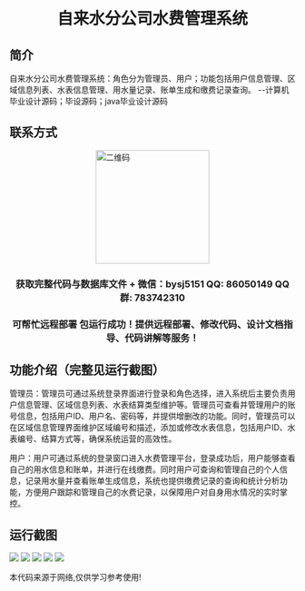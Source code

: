 <p><h1 align="center">自来水分公司水费管理系统</h1></p>

## 简介
自来水分公司水费管理系统：角色分为管理员、用户；功能包括用户信息管理、区域信息列表、水表信息管理、用水量记录、账单生成和缴费记录查询。    --计算机毕业设计源码；毕设源码；java毕业设计源码


## 联系方式
<img src="https://bs-1329754181.cos.ap-shanghai.myqcloud.com/wx.jpg" alt="二维码" style="display: block; margin: 0 auto;" width="200px">
<p><h3 align="center">获取完整代码与数据库文件 + 微信：bysj5151 QQ: 86050149 QQ群: 783742310</h3></p>
<p><h3 align="center">可帮忙远程部署 包运行成功！提供远程部署、修改代码、设计文档指导、代码讲解等服务！</h3></p>

## 功能介绍（完整见运行截图）
管理员：管理员可通过系统登录界面进行登录和角色选择，进入系统后主要负责用户信息管理、区域信息列表、水表结算类型维护等。管理员可查看并管理用户的账号信息，包括用户ID、用户名、密码等，并提供增删改的功能。同时，管理员可以在区域信息管理界面维护区域编号和描述，添加或修改水表信息，包括用户ID、水表编号、结算方式等，确保系统运营的高效性。

用户：用户可通过系统的登录窗口进入水费管理平台，登录成功后，用户能够查看自己的用水信息和账单，并进行在线缴费。同时用户可查询和管理自己的个人信息，记录用水量并查看账单生成信息，系统也提供缴费记录的查询和统计分析功能，方便用户跟踪和管理自己的水费记录，以保障用户对自身用水情况的实时掌控。


## 运行截图
![](imgs/588112-20220716212430655-1857618239.png)
![](imgs/588112-20220716212434150-307787173.png)
![](imgs/588112-20220716212437600-1241665206.png)
![](imgs/588112-20220716212441118-456171899.png)
![](imgs/588112-20220716212444542-338406967.png)

<p>本代码来源于网络,仅供学习参考使用!</p>
